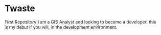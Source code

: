 # Twaste
First Repository
I am a GIS Analyst and looking to become a developer. this is my debut if you will, in the development environment.
